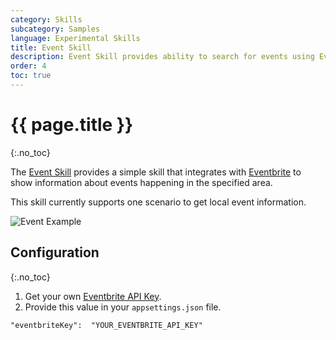 ```yaml
---
category: Skills
subcategory: Samples
language: Experimental Skills
title: Event Skill
description: Event Skill provides ability to search for events using Eventbrite.
order: 4
toc: true
---
```


# {{ page.title }}
{:.no_toc}

The [Event Skill]({{site.repo}}/tree/master/skills/src/csharp/experimental/eventskill) provides a simple skill that integrates with [Eventbrite](https://www.eventbrite.com/platform/) to show information about events happening in the specified area.

This skill currently supports one scenario to get local event information.

![Event Example]({{site.baseurl}}/assets/images/skills-event-transcript.png)

## Configuration
{:.no_toc}

1. Get your own [Eventbrite API Key](https://www.eventbrite.com/platform/api-keys).
1. Provide this value in your `appsettings.json` file.

```
"eventbriteKey":  "YOUR_EVENTBRITE_API_KEY"
```